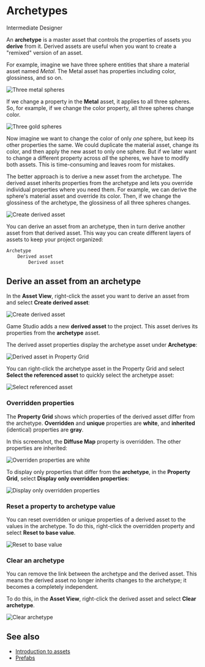 # Archetypes

<span class="label label-doc-level">Intermediate</span>
<span class="label label-doc-audience">Designer</span>

An **archetype** is a master asset that controls the properties of assets you **derive** from it. Derived assets are useful when you want to create a "remixed" version of an asset.

For example, imagine we have three sphere entities that share a material asset named *Metal*. The Metal asset has properties including color, glossiness, and so on.

![Three metal spheres](media/archetypes-three-spheres-metal.png)

If we change a property in the **Metal** asset, it applies to all three spheres. So, for example, if we change the color property, all three spheres change color.

![Three gold spheres](media/archetypes-three-spheres-gold.png)

Now imagine we want to change the color of only *one* sphere, but keep its other properties the same. We could duplicate the material asset, change its color, and then apply the new asset to only one sphere. But if we later want to change a different property across *all* the spheres, we have to modify both assets. This is time-consuming and leaves room for mistakes.

The better approach is to derive a new asset from the archetype. The derived asset inherits properties from the archetype and lets you override individual properties where you need them. For example, we can derive the sphere's material asset and override its color. Then, if we change the glossiness of the archetype, the glossiness of all three spheres changes.

![Create derived asset](media/archetypes-three-spheres.png)

You can derive an asset from an archetype, then in turn derive another asset from that derived asset. This way you can create different layers of assets to keep your project organized:

```cs
Archetype
    Derived asset
        Derived asset
```

## Derive an asset from an archetype

In the **Asset View**, right-click the asset you want to derive an asset from and select **Create derived asset**:

![Create derived asset](media/archetypes-create-derived-asset.png)

Game Studio adds a new **derived asset** to the project. This asset derives its properties from the **archetype** asset.

The derived asset properties display the archetype asset under **Archetype**:

![Derived asset in Property Grid](media/archetypes-archetype-in-property-grid.png)

You can right-click the archetype asset in the Property Grid and select **Select the referenced asset** to quickly select the archetype asset:

![Select referenced asset](media/archetypes-select-the-referenced-asset.png)

### Overridden properties

The **Property Grid** shows which properties of the derived asset differ from the archetype. **Overridden** and **unique** properties are **white**, and **inherited** (identical) properties are **gray**.

In this screenshot, the **Diffuse Map** property is overridden. The other properties are inherited:

![Overriden properties are white](media/archetypes-overriden-properties-appear-white.png) 

To display only properties that differ from the **archetype**, in the **Property Grid**, select **Display only overridden properties**:

![Display only overridden properties](media/archetypes-display-only-overriden-properties.png) 

### Reset a property to archetype value

You can reset overridden or unique properties of a derived asset to the values in the archetype. To do this, right-click the overridden property and select **Reset to base value**.

![Reset to base value](media/archetypes-reset-property-to-base-value.png)

### Clear an archetype

You can remove the link between the archetype and the derived asset. This means the derived asset no longer inherits changes to the archetype; it becomes a completely independent.

To do this, in the **Asset View**, right-click the derived asset and select **Clear archetype**.

![Clear archetype](media/archetypes-clear-archetypes.png)

## See also

* [Introduction to assets](../get-started/introduction-to-assets.md)
* [Prefabs](prefabs.md)